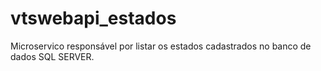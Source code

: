 # vtswebapi_estados
Microservico responsável por listar os estados cadastrados no banco de dados SQL SERVER.
